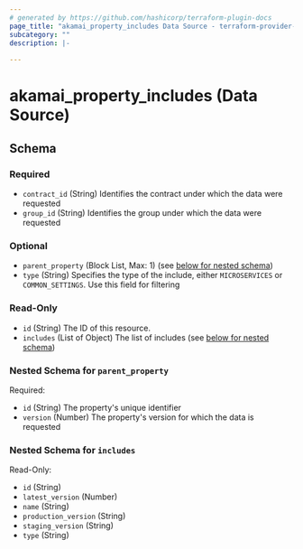 ```yaml
---
# generated by https://github.com/hashicorp/terraform-plugin-docs
page_title: "akamai_property_includes Data Source - terraform-provider-akamai"
subcategory: ""
description: |-
  
---
```


# akamai_property_includes (Data Source)





<!-- schema generated by tfplugindocs -->
## Schema

### Required

- `contract_id` (String) Identifies the contract under which the data were requested
- `group_id` (String) Identifies the group under which the data were requested

### Optional

- `parent_property` (Block List, Max: 1) (see [below for nested schema](#nestedblock--parent_property))
- `type` (String) Specifies the type of the include, either `MICROSERVICES` or `COMMON_SETTINGS`. Use this field for filtering

### Read-Only

- `id` (String) The ID of this resource.
- `includes` (List of Object) The list of includes (see [below for nested schema](#nestedatt--includes))

<a id="nestedblock--parent_property"></a>
### Nested Schema for `parent_property`

Required:

- `id` (String) The property's unique identifier
- `version` (Number) The property's version for which the data is requested


<a id="nestedatt--includes"></a>
### Nested Schema for `includes`

Read-Only:

- `id` (String)
- `latest_version` (Number)
- `name` (String)
- `production_version` (String)
- `staging_version` (String)
- `type` (String)
